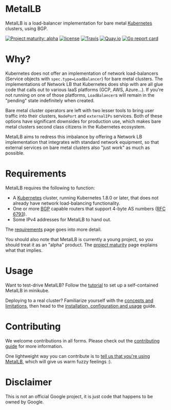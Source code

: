 # MetalLB

MetalLB is a load-balancer implementation for bare
metal [Kubernetes](https://kubernetes.io) clusters, using BGP.

[![Project maturity: alpha](https://img.shields.io/badge/maturity-alpha-yellow.svg)](docs/maturity.md) [![license](https://img.shields.io/github/license/google/metallb.svg?maxAge=2592000)](https://github.com/google/netboot/blob/master/LICENSE) [![Travis](https://img.shields.io/travis/google/metallb.svg?maxAge=2592000)](https://travis-ci.org/google/netboot) [![Quay.io](https://img.shields.io/badge/containers-ready-green.svg)](https://quay.io/metallb) [![Go report card](https://goreportcard.com/badge/github.com/google/metallb)](https://goreportcard.com/report/github.com/google/metallb)

# Why?

Kubernetes does not offer an implementation of network load-balancers (Service
objects with `spec.type=LoadBalancer`) for bare metal clusters. The
implementations of Network LB that Kubernetes does ship with are all glue code
that calls out to various IaaS platforms (GCP, AWS, Azure...). If you're not
running on one of those platforms, `LoadBalancer`s will remain in the "pending"
state indefinitely when created.

Bare metal cluster operators are left with two lesser tools to bring user
traffic into their clusters, `NodePort` and `externalIPs` services. Both of
these options have significant downsides for production use, which makes bare
metal clusters second class citizens in the Kubernetes ecosystem.

MetalLB aims to redress this imbalance by offering a Network LB implementation
that integrates with standard network equipment, so that external services on
bare metal clusters also "just work" as much as possible.

# Requirements

MetalLB requires the following to function:

- A [Kubernetes](https://kubernetes.io) cluster, running Kubernetes
  1.8.0 or later, that does not already have network load-balancing
  functionality.
- One or
  more [BGP](https://en.wikipedia.org/wiki/Border_Gateway_Protocol)
  capable routers that support 4-byte AS numbers
  ([RFC 6793](https://tools.ietf.org/html/rfc6793)).
- Some IPv4 addresses for MetalLB to hand out.

The [requirements](docs/requirements.md) page goes into more detail.

You should also note that MetalLB is currently a young project, so you
should treat it as an "alpha"
product. The [project maturity](docs/maturity.md) page explains what
that implies.

# Usage

Want to test-drive MetalLB? Follow the [tutorial](docs/tutorial.md) to
set up a self-contained MetalLB in minikube.

Deploying to a real cluster? Familiarize yourself with
the [concepts and limitations](docs/concepts-limitations.md), then
head to
the [installation, configuration and usage](docs/installation.md)
guide.

# Contributing

We welcome contributions in all forms. Please check out
the [contributing guide](CONTRIBUTING.md) for more information.

One lightweight way you can contribute is
to
[tell us that you're using MetalLB](https://github.com/google/metallb/issues/5),
which will give us warm fuzzy feelings :).

# Disclaimer

This is not an official Google project, it is just code that happens
to be owned by Google.
